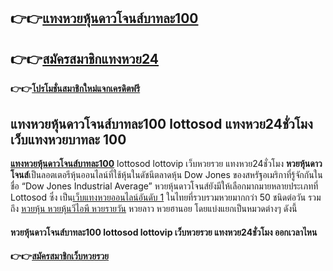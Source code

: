 ## **👉👉**[**แทงหวยหุ้นดาวโจนส์บาทละ100**](https://bit.ly/347MBkH)

## **👉👉**[**สมัครสมาชิกแทงหวย24**](https://bit.ly/347MBkH)

**👉👉**[**โปรโมชั่นสมาชิกใหม่แจกเครดิตฟรี**](https://bit.ly/347MBkH)

## **แทงหวยหุ้นดาวโจนส์บาทละ100 lottosod แทงหวย24ชั่วโมง เว็บ**แทงหวยบาทละ 100

[**แทงหวยหุ้นดาวโจนส์บาทละ100**](https://bit.ly/347MBkH) lottosod lottovip เว็บหวยรวย แทงหวย24ชั่วโมง **หวยหุ้นดาวโจนส์**เป็นลอตเตอรีหุ้นออนไลน์ที่ใช้หุ้นในดัชนีตลาดหุ้น Dow Jones ของสหรัฐอเมริกาที่รู้จักกันในชื่อ “Dow Jones Industrial Average” หวยหุ้นดาวโจนส์ยังมีให้เลือกมากมายหลายประเภทที่ Lottosod ซึ่ง เป็น[เว็บแทงหวยออนไลน์อันดับ 1](https://bit.ly/347MBkH) ในไทยที่รวบรวมหวยมากกว่า 50 ชนิดต่อวัน รวมถึง [หวยหุ้น หวยหุ้นวีไอพี หวยรายวัน](https://bit.ly/347MBkH) หวยลาว หวยฮานอย โดยแบ่งแยกเป็นหมวดต่างๆ ดังนี้ 

#### **หวยหุ้นดาวโจนส์บาทละ100** lottosod lottovip เว็บหวยรวย แทงหวย24ชั่วโมง ออกเวลาไหน


#### **👉👉**[**สมัครสมาชิกเว็บหวยรวย**](https://bit.ly/347MBkH)
